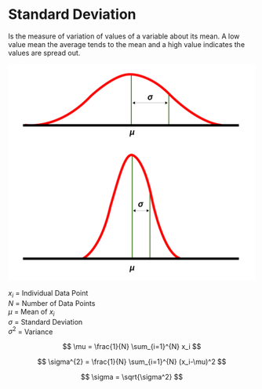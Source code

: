 # Standard Deviation

Is the measure of variation of values of a variable about its mean. A low value mean the average tends to the mean and a high value indicates the values are spread out.

![Standard Deviation](./assets/StandardDeviation.png)

$x_i$ = Individual Data Point\
$N$ = Number of Data Points\
$\mu$ = Mean of $x_i$\
$\sigma$ = Standard Deviation\
$\sigma^{2}$ = Variance

$$ \mu = \frac{1}{N} \sum_{i=1}^{N} x_i $$

$$ \sigma^{2} = \frac{1}{N} \sum_{i=1}^{N} (x_i-\mu)^2 $$

$$ \sigma = \sqrt{\sigma^2} $$
